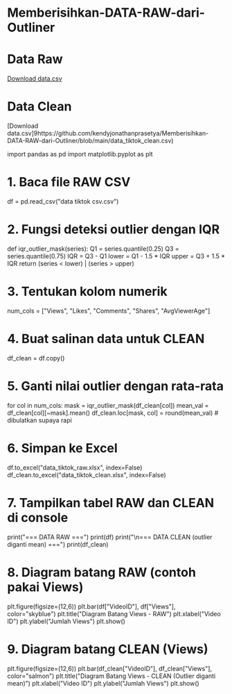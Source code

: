 # Memberisihkan-DATA-RAW-dari-Outliner

# Data Raw
[Download data.csv](https://github.com/kendyjonathanprasetya/Memberisihkan-DATA-RAW-dari-Outliner/blob/main/data%20tiktok%20csv.csv)

# Data Clean

[Download data.csv]9https://github.com/kendyjonathanprasetya/Memberisihkan-DATA-RAW-dari-Outliner/blob/main/data_tiktok_clean.csv)





import pandas as pd
import matplotlib.pyplot as plt

# 1. Baca file RAW CSV
df = pd.read_csv("data tiktok csv.csv")

# 2. Fungsi deteksi outlier dengan IQR
def iqr_outlier_mask(series):
    Q1 = series.quantile(0.25)
    Q3 = series.quantile(0.75)
    IQR = Q3 - Q1
    lower = Q1 - 1.5 * IQR
    upper = Q3 + 1.5 * IQR
    return (series < lower) | (series > upper)

# 3. Tentukan kolom numerik
num_cols = ["Views", "Likes", "Comments", "Shares", "AvgViewerAge"]

# 4. Buat salinan data untuk CLEAN
df_clean = df.copy()

# 5. Ganti nilai outlier dengan rata-rata
for col in num_cols:
    mask = iqr_outlier_mask(df_clean[col])
    mean_val = df_clean[col][~mask].mean()
    df_clean.loc[mask, col] = round(mean_val)  # dibulatkan supaya rapi

# 6. Simpan ke Excel
df.to_excel("data_tiktok_raw.xlsx", index=False)
df_clean.to_excel("data_tiktok_clean.xlsx", index=False)

# 7. Tampilkan tabel RAW dan CLEAN di console
print("=== DATA RAW ===")
print(df)
print("\n=== DATA CLEAN (outlier diganti mean) ===")
print(df_clean)

# 8. Diagram batang RAW (contoh pakai Views)
plt.figure(figsize=(12,6))
plt.bar(df["VideoID"], df["Views"], color="skyblue")
plt.title("Diagram Batang Views - RAW")
plt.xlabel("Video ID")
plt.ylabel("Jumlah Views")
plt.show()

# 9. Diagram batang CLEAN (Views)
plt.figure(figsize=(12,6))
plt.bar(df_clean["VideoID"], df_clean["Views"], color="salmon")
plt.title("Diagram Batang Views - CLEAN (Outlier diganti mean)")
plt.xlabel("Video ID")
plt.ylabel("Jumlah Views")
plt.show()
